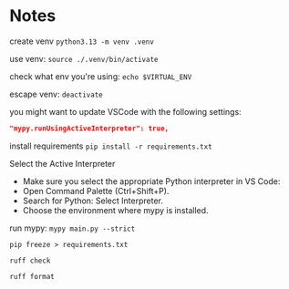 # Notes

create venv
`python3.13 -m venv .venv`

use venv:
`source ./.venv/bin/activate`

check what env you're using:
`echo $VIRTUAL_ENV`

escape venv:
`deactivate`

you might want to update VSCode with the following settings:
```json
"mypy.runUsingActiveInterpreter": true,
```

install requirements
`pip install -r requirements.txt`

Select the Active Interpreter

- Make sure you select the appropriate Python interpreter in VS Code:
- Open Command Palette (Ctrl+Shift+P).
- Search for Python: Select Interpreter.
- Choose the environment where mypy is installed.

run mypy:
`mypy main.py --strict`

`pip freeze > requirements.txt`



`ruff check`

`ruff format`